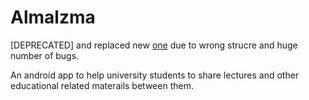 # Almalzma

[DEPRECATED] and replaced new [one](https://github.com/humazed/Al-Malzma) due to wrong strucre and huge number of bugs.

An android app to help university students to share lectures and other educational related materails between them.
